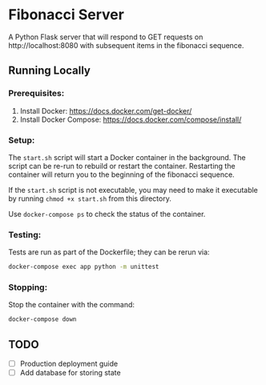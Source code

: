 # Fibonacci Server

A Python Flask server that will respond to GET requests on http://localhost:8080 with subsequent items in the fibonacci sequence.

## Running Locally

### Prerequisites:
1. Install Docker: https://docs.docker.com/get-docker/
2. Install Docker Compose: https://docs.docker.com/compose/install/

### Setup:
The `start.sh` script will start a Docker container in the background. The script can be re-run to rebuild or restart the container. Restarting the container will return you to the beginning of the fibonacci sequence.

If the `start.sh` script is not executable, you may need to make it executable by running `chmod +x start.sh` from this directory.

Use `docker-compose ps` to check the status of the container.

### Testing:

Tests are run as part of the Dockerfile; they can be rerun via:

```bash
docker-compose exec app python -m unittest
```

### Stopping:

Stop the container with the command:

```bash
docker-compose down
```

## TODO

- [ ] Production deployment guide
- [ ] Add database for storing state